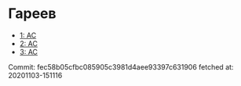 # Гареев
- [1: AC](1.md)
- [2: AC](2.md)
- [3: AC](3.md)

Commit: fec58b05cfbc085905c3981d4aee93397c631906
 fetched at: 20201103-151116
